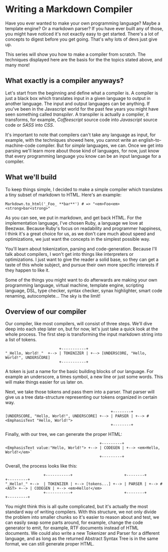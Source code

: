# Writing a Markdown Compiler
Have you ever wanted to make your own programming language? Maybe a template
engine? Or a markdown parser? If you have ever built any of those, you might
have noticed it's not exactly easy to get started. There's a lot of concepts to
digest before you get going. That's why lots of devs just give up.

This series will show you how to make a compiler from scratch. The techniques
displayed here are the basis for the the topics stated above, and many more!

## What exactly is a compiler anyways?
Let's start from the beginning and define what a compiler is. A compiler is just
a black box which translates input in a given language to output in another
language. The input and output languages can be anything. If you've been in the
Javascript world for the past few years you might have seen something called
_transpiler_. A transpiler is actually a compiler, it transforms, for example,
_Coffeescript_ source code into _Javascript_ source code or _SASS_ into _CSS_.

It's important to note that compilers can't take any language as input, for
example, with the techniques showed here, you cannot write an
english-to-machine-code compiler. But for _simple_ languages, we can. Once we
get into parsing we'll learn more about those kind of languages, for now, just
know that every programming language you know can be an input language for a
compiler.

## What we'll build
To keep things simple, I decided to make a simple compiler which translates a
tiny subset of markdown to HTML. Here's an example:

    Markdown.to_html('_Foo_ **bar**') # => "<em>Foo<em> <strong>bar<strong>"

As you can see, we put in markdown, and get back HTML. For the implementation
language, I've chosen Ruby, a language we love at Beezwax. Because Ruby's focus
on readability and programmer happiness, I think it's a great choice for us, as
we don't care much about speed and optimizations, we just want the concepts in
the simplest possible way.

You'll learn about tokenization, parsing and code-generation. Because I'll talk
about compilers, I won't get into things like interpreters or optimizations. I
just want to give the reader a solid base, so they can get a taste of this whole
subject, and pursue their own more specific interests if they happen to like it.

Some of the things you might want to do afterwards are making your own
programming language, virtual machine, template engine, scripting language, DSL,
type checker, syntax checker, synax highlighter, smart code renaming,
autocomplete... The sky is the limit!

## Overview of our compiler
Our compiler, like most compilers, will consist of three steps. We'll dive deep
into each step later on, but for now, let's just take a quick look at the whole
process. The first step is transforming the input markdown string into a list of
tokens.

```
                        +-----------+
"_Hello, World!_"  +--> | TOKENIZER | +--> [UNDERSCORE, "Hello, World!", UNDERSCORE]
                        +-----------+
```

A token is just a name for the basic building blocks of our language. For
example an underscore, a times symbol, a new line or just some words. This will
make things easier for us later on.

Next, we take those tokens and pass them into a parser. That parser will give us
a tree data-structure representing our tokens organized in certain way.

```
                                               +--------+
[UNDERSCORE, "Hello, World!", UNDERSCORE] +--> | PARSER | +--> #<EmphasisText "Hello, World!">
                                               +--------+
```

Finally, with our tree, we can generate the proper HTML:

```
                                          +---------+
<EmphasisText value:"Hello, World!"> +--> | CODEGEN | +--> <em>Hello, World!</em>`
                                          +---------+
```

Overall, the process looks like this:

```
                 +-----------+                       +--------+                  +---------+
"_Hello!_" +-->  | TOKENIZER | +--> [tokens...] +--> | PARSER | +--> #<AST> +--> | CODEGEN | +--> <em>Hello!</em>
                 +-----------+                       +--------+                  +---------+
```

You might think this is all quite complicated, but it's actually the most
standard way of writing compilers. With this structure, we not only divide the
problem into smaller chunks so it's easier to reason about and test, we can
easily swap some parts around, for example, change the code generator to emit,
for example, RTF documents instead of HTML documents. We could also write a new
Tokenizer and Parser for a different language, and as long as the returned
Abstract Syntax Tree is in the same format, we can still generate proper HTML.
